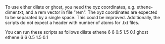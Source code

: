 To use either dilate or ghost, you need the xyz coordinates, e.g. ethene-dimer.txt, and a rem vector in file "rem".
The xyz coordinates are expected to be separated by a single space.  This could be improved.  Additionally, the scripts do not expect a header with number of atoms for .txt files.

You can run these scripts as follows
dilate ethene 6 6 0.5 1.5 0.1
ghost ethene 6 6 0.5 1.5 0.1
